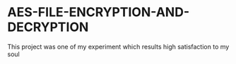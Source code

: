 # AES-FILE-ENCRYPTION-AND-DECRYPTION
This project was one of my experiment which results high satisfaction to my soul
